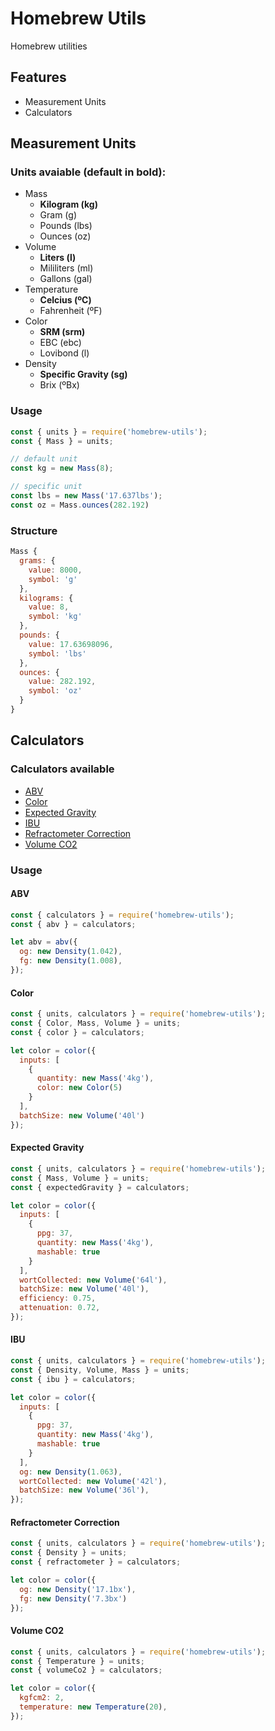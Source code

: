 # Homebrew Utils

Homebrew utilities

## Features
- Measurement Units
- Calculators

## Measurement Units

### Units avaiable (default in bold):
- Mass
  - **Kilogram (kg)**
  - Gram (g)
  - Pounds (lbs)
  - Ounces (oz)
- Volume
  - **Liters (l)**
  - Mililiters (ml)
  - Gallons (gal)
- Temperature
  - **Celcius (ºC)**
  - Fahrenheit (ºF)
- Color
  - **SRM (srm)**
  - EBC (ebc)
  - Lovibond (l)
- Density
  - **Specific Gravity (sg)**
  - Brix (ºBx)

### Usage

```javascript
const { units } = require('homebrew-utils');
const { Mass } = units;

// default unit
const kg = new Mass(8);

// specific unit
const lbs = new Mass('17.637lbs');
const oz = Mass.ounces(282.192)
```
### Structure
```javascript
Mass {
  grams: {
    value: 8000,
    symbol: 'g'
  },
  kilograms: {
    value: 8,
    symbol: 'kg'
  },
  pounds: {
    value: 17.63698096,
    symbol: 'lbs'
  },
  ounces: {
    value: 282.192,
    symbol: 'oz'
  }
}
```

## Calculators

### Calculators available
- [ABV](#abv)
- [Color](#color)
- [Expected Gravity](#expectet-gravity)
- [IBU](#ibu)
- [Refractometer Correction](#refractometer-correction)
- [Volume CO2](#volume-co2)

### Usage
#### ABV
```javascript
const { calculators } = require('homebrew-utils');
const { abv } = calculators;

let abv = abv({
  og: new Density(1.042),
  fg: new Density(1.008),
});
```
#### Color
```javascript
const { units, calculators } = require('homebrew-utils');
const { Color, Mass, Volume } = units;
const { color } = calculators;

let color = color({
  inputs: [
    {
      quantity: new Mass('4kg'),
      color: new Color(5)
    }
  ],
  batchSize: new Volume('40l')
});
```
#### Expected Gravity
```javascript
const { units, calculators } = require('homebrew-utils');
const { Mass, Volume } = units;
const { expectedGravity } = calculators;

let color = color({
  inputs: [
    {
      ppg: 37,
      quantity: new Mass('4kg'),
      mashable: true
    }
  ],
  wortCollected: new Volume('64l'),
  batchSize: new Volume('40l'),
  efficiency: 0.75,
  attenuation: 0.72,
});
```
#### IBU
```javascript
const { units, calculators } = require('homebrew-utils');
const { Density, Volume, Mass } = units;
const { ibu } = calculators;

let color = color({
  inputs: [
    {
      ppg: 37,
      quantity: new Mass('4kg'),
      mashable: true
    }
  ],
  og: new Density(1.063),
  wortCollected: new Volume('42l'),
  batchSize: new Volume('36l'),
});
```

#### Refractometer Correction
```javascript
const { units, calculators } = require('homebrew-utils');
const { Density } = units;
const { refractometer } = calculators;

let color = color({
  og: new Density('17.1bx'),
  fg: new Density('7.3bx')
});
```

#### Volume CO2
```javascript
const { units, calculators } = require('homebrew-utils');
const { Temperature } = units;
const { volumeCo2 } = calculators;

let color = color({
  kgfcm2: 2,
  temperature: new Temperature(20),
});
```
